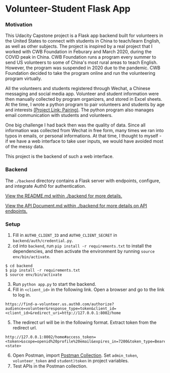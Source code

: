 # Volunteer-Student Flask App

### Motivation
This Udacity Capstone project is a Flask app backend built for volunteers in the United States to connect with students in China to teach/learn English, as well as other subjects. The project is inspired by a real project that I worked with CWB Foundation in Feburary and March 2020, during the COVID peak in China. CWB Foundation runs a program every summer to send US volunteers to some of China's most rural areas to teach English. However, the program was suspended in 2020 due to the pandemic. CWB Foundation decided to take the program online and run the volunteering program virtually.

All the volunteers and students registered through Wechat, a Chinese messaging and social media app. Volunteer and student information were then manually collected by program organizers, and stored in Excel sheets. At the time, I wrote a python program to pair volunteers and students by age and interests [(Project Link: Pairing)](https://github.com/wenxingliu/pairing_students). The python program also manages email communication with students and volunteers.

One big challenge I had back then was the quality of data. Since all information was collected from Wechat in free form, many times we ran into typos in emails, or personal informations. At that time, I thought to myself - if we have a web interface to take user inputs, we would have avoided most of the messy data.

This project is the backend of such a web interface.


### Backend

The `./backend` directory contains a Flask server with endpoints, configure, and integrate Auth0 for authentication.

[View the README.md within ./backend for more details.](./backend/README.md)

[View the API Document.md within ./backend for more details on API endpoints.](./backend/API.md)


### Setup

1. Fill in `AUTH0_CLIENT_ID` and `AUTH0_CLIENT_SECRET` in `backend/auth/credential.py`.
2. cd into `backend`, run `pip install -r requirements.txt` to install the dependencies, and then activate the environment by running `source env/bin/activate`.
```
$ cd backend
$ pip install -r requirements.txt
$ source env/bin/activate
```
3. Run `python app.py` to start the backend.
4. Fill in `<client_id>` in the following link. Open a browser and go to the link to log in. 
```
https://find-a-volunteer.us.auth0.com/authorize?audience=volunteer&response_type=token&client_id=<client_id>&redirect_uri=http://127.0.0.1:8002/home
```
5. The redirect url will be in the following format. Extract token from the redirect url.
```
http://127.0.0.1:8002/home#access_token=<token>&scope=openid%20profile%20email&expires_in=7200&token_type=Bearer&state=<state>
```
6. Open Postman, import [Postman Collection](./backend/Capstone_Project-volunteer_flask_app.postman_collection.json). Set `admin_token`, `volunteer_token` and `student)token` in project variables.
7. Test APIs in the Postman collection.
